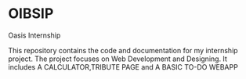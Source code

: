 # OIBSIP
Oasis Internship

This repository contains the code and documentation for my internship project. The project focuses on Web Development and Designing. It includes A CALCULATOR,TRIBUTE PAGE and A BASIC TO-DO WEBAPP
